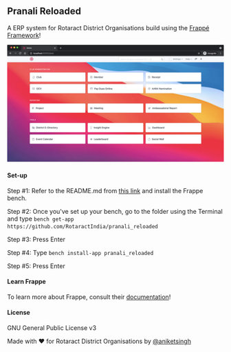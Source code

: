## Pranali Reloaded

A ERP system for Rotaract District Organisations build using the [Frappé Framework](https://frappeframework.com/)!

![Screenshot of the Pranali Reloaded Dashboard](.github/pranali_desk.png)

#### Set-up

Step #1: Refer to the README.md from [this link](https://github.com/frappe/bench) and install the Frappe bench.

Step #2: Once you've set up your bench, go to the folder using the Terminal and type 
```bench get-app https://github.com/RotaractIndia/pranali_reloaded```

Step #3: Press Enter

Step #4: Type
```bench install-app pranali_reloaded```

Step #5: Press Enter

#### Learn Frappe

To learn more about Frappe, consult their [documentation](https://frappe.io/docs/user/en)!

#### License

GNU General Public License v3

Made with ❤️  for Rotaract District Organisations by [@aniketsingh](https://github.com/AniketSingh11/)
